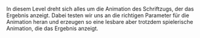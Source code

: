 In diesem Level dreht sich alles um die Animation des Schriftzugs, der das Ergebnis anzeigt. Dabei testen wir uns an die richtigen Parameter für die Animation heran und erzeugen so eine lesbare aber trotzdem spielerische Animation, die das Ergebnis anzeigt.